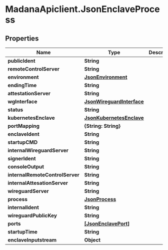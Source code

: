 # MadanaApiclient.JsonEnclaveProcess

## Properties

Name | Type | Description | Notes
------------ | ------------- | ------------- | -------------
**publicIdent** | **String** |  | [optional] 
**remoteControlServer** | **String** |  | [optional] 
**environment** | [**JsonEnvironment**](JsonEnvironment.md) |  | [optional] 
**endingTime** | **String** |  | [optional] 
**attestationServer** | **String** |  | [optional] 
**wgInterface** | [**JsonWireguardInterface**](JsonWireguardInterface.md) |  | [optional] 
**status** | **String** |  | [optional] 
**kubernetesEnclave** | [**JsonKubernetesEnclave**](JsonKubernetesEnclave.md) |  | [optional] 
**portMapping** | **{String: String}** |  | [optional] 
**enclaveIdent** | **String** |  | [optional] 
**startupCMD** | **String** |  | [optional] 
**internalWireguardServer** | **String** |  | [optional] 
**signerIdent** | **String** |  | [optional] 
**consoleOutput** | **String** |  | [optional] 
**internalRemoteControlServer** | **String** |  | [optional] 
**internalAttesationServer** | **String** |  | [optional] 
**wireguardServer** | **String** |  | [optional] 
**process** | [**JsonProcess**](JsonProcess.md) |  | [optional] 
**internalIdent** | **String** |  | [optional] 
**wireguardPublicKey** | **String** |  | [optional] 
**ports** | [**[JsonEnclavePort]**](JsonEnclavePort.md) |  | [optional] 
**startupTime** | **String** |  | [optional] 
**enclaveInputstream** | **Object** |  | [optional] 


